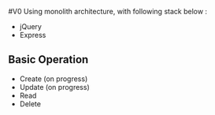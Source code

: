 #V0
Using monolith architecture, with following stack below :
- jQuery
- Express

## Basic Operation
- Create (on progress)
- Update (on progress)
- Read
- Delete